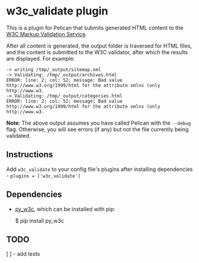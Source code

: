 # w3c_validate plugin

This is a plugin for Pelican that submits generated HTML content to the
[W3C Markup Validation Service](http://validator.w3.org/).

After all content is generated, the output folder is traversed for HTML files,
and the content is submitted to the W3C validator, after which the results
are displayed. For example:

    -> writing /tmp/_output/sitemap.xml
    -> Validating: /tmp/_output/archives.html
    ERROR: line: 2; col: 52; message: Bad value http://www.w3.org/1999/html for the attribute xmlns (only http://www.w3.
    -> Validating: /tmp/_output/categories.html
    ERROR: line: 2; col: 52; message: Bad value http://www.w3.org/1999/html for the attribute xmlns (only http://www.w3.

**Note**: The above output assumes you have called Pelican with the ``--debug``
flag. Otherwise, you will see errors (if any) but not the file currently being
validated.

## Instructions

Add `w3c_validate` to your config file's plugins after installing dependencies - `plugins = ['w3c_validate']`

## Dependencies

* [py_w3c](https://pypi.python.org/pypi/py_w3c/0.1.0), which can be installed with pip:

    $ pip install py_w3c

## TODO

[ ] - add tests

